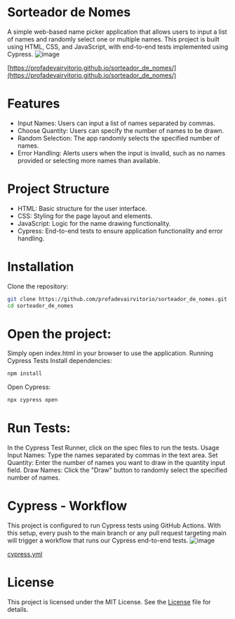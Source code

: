 # Sorteador de Nomes
A simple web-based name picker application that allows users to input a list of names and randomly select one or multiple names. This project is built using HTML, CSS, and JavaScript, with end-to-end tests implemented using Cypress.
![image](https://github.com/user-attachments/assets/eea446b9-1843-48b1-ad25-dcbf7b57b545)

[https://profadevairvitorio.github.io/sorteador_de_nomes/](https://profadevairvitorio.github.io/sorteador_de_nomes/)
# Features
- Input Names: Users can input a list of names separated by commas.
- Choose Quantity: Users can specify the number of names to be drawn.
- Random Selection: The app randomly selects the specified number of names.
- Error Handling: Alerts users when the input is invalid, such as no names provided or selecting more names than available.
# Project Structure
- HTML: Basic structure for the user interface.
- CSS: Styling for the page layout and elements.
- JavaScript: Logic for the name drawing functionality.
- Cypress: End-to-end tests to ensure application functionality and error handling.

# Installation
Clone the repository:

``` bash
git clone https://github.com/profadevairvitorio/sorteador_de_nomes.git
cd sorteador_de_nomes
```
# Open the project:

Simply open index.html in your browser to use the application.
Running Cypress Tests
Install dependencies:

``` bash
npm install
```
Open Cypress:

``` bash
npx cypress open
```
# Run Tests:

In the Cypress Test Runner, click on the spec files to run the tests.
Usage
Input Names: Type the names separated by commas in the text area.
Set Quantity: Enter the number of names you want to draw in the quantity input field.
Draw Names: Click the "Draw" button to randomly select the specified number of names.

# Cypress - Workflow
This project is configured to run Cypress tests using GitHub Actions. With this setup, every push to the main branch or any pull request targeting main will trigger a workflow that runs our Cypress end-to-end tests.
![image](https://github.com/user-attachments/assets/aacbdb6d-2f04-49ec-8734-4d8fde00e62c)

[cypress.yml](https://github.com/profadevairvitorio/sorteador_de_nomes/blob/main/.github/workflows/cypress.yml)


# License
This project is licensed under the MIT License. See the [License](LICENSE) file for details.
